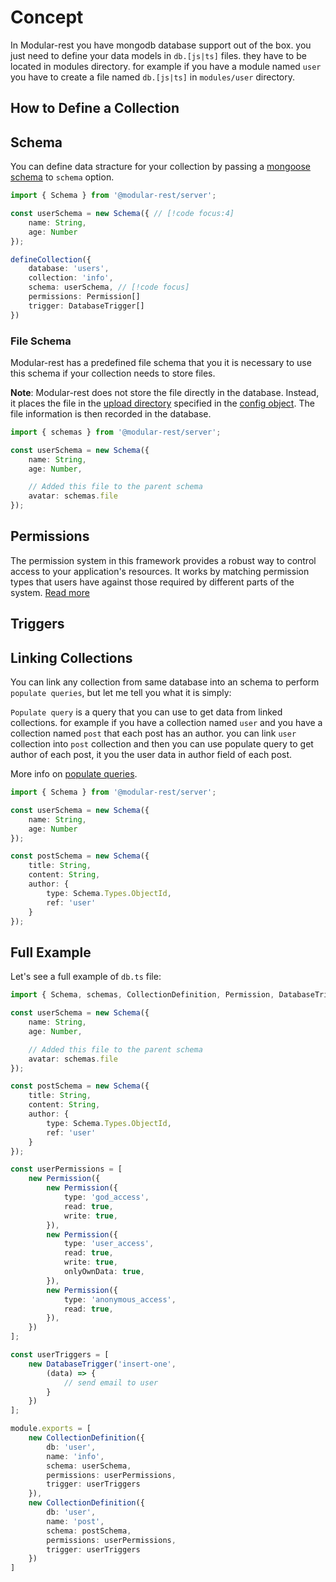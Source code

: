 # Concept
In Modular-rest you have mongodb database support out of the box. you just need to define your data models in `db.[js|ts]` files. they have to be located in modules directory. for example if you have a module named `user` you have to create a file named `db.[js|ts]` in `modules/user` directory.


## How to Define a Collection
<!-- @include: @/server-client-ts/generative/functions/defineCollection.md -->


## Schema
You can define data stracture for your collection by passing a [mongoose schema](https://mongoosejs.com/docs/5.x/docs/guide.html) to `schema` option.

```typescript
import { Schema } from '@modular-rest/server';

const userSchema = new Schema({ // [!code focus:4]
	name: String,
	age: Number
});

defineCollection({
	database: 'users',
	collection: 'info',
	schema: userSchema, // [!code focus]
	permissions: Permission[]
	trigger: DatabaseTrigger[]
})
```

### File Schema
Modular-rest has a predefined file schema that you it is necessary to use this schema if your collection needs to store files.

**Note**: Modular-rest does not store the file directly in the database. Instead, it places the file in the [upload directory](../configuration.md#modules-and-upload-directory) specified in the [config object](../configuration.md#configuration-summary-table). The file information is then recorded in the database.

```typescript
import { schemas } from '@modular-rest/server';

const userSchema = new Schema({
	name: String,
	age: Number,

	// Added this file to the parent schema
	avatar: schemas.file
});
```


## Permissions
The permission system in this framework provides a robust way to control access to your application's resources. It works by matching permission types that users have against those required by different parts of the system. [Read more](./../advanced/permission-and-user-access.md)

<!-- @include: @/server-client-ts/generative/classes/permission.md#example -->

## Triggers
<!-- @include: @/server-client-ts/generative/classes/databaseTrigger.md -->

## Linking Collections
You can link any collection from same database into an schema to perform `populate queries`, but let me tell you what it is simply:

`Populate query` is a query that you can use to get data from linked collections. for example if you have a collection named `user` and you have a collection named `post` that each post has an author. you can link `user` collection into `post` collection and then you can use populate query to get author of each post, it you the user data in author field of each post.

More info on [populate queries](https://mongoosejs.com/docs/5.x/docs/populate.html).

```typescript
import { Schema } from '@modular-rest/server';

const userSchema = new Schema({
	name: String,
	age: Number
});

const postSchema = new Schema({
	title: String,
	content: String,
	author: {
		type: Schema.Types.ObjectId,
		ref: 'user'
	}
});
```

## Full Example
Let's see a full example of `db.ts` file:

```typescript
import { Schema, schemas, CollectionDefinition, Permission, DatabaseTrigger } from '@modular-rest/server';

const userSchema = new Schema({
	name: String,
	age: Number,

	// Added this file to the parent schema
	avatar: schemas.file
});

const postSchema = new Schema({
	title: String,
	content: String,
	author: {
		type: Schema.Types.ObjectId,
		ref: 'user'
	}
});

const userPermissions = [
	new Permission({
		new Permission({
			type: 'god_access',
			read: true,
			write: true,
		}),
		new Permission({
			type: 'user_access',
			read: true,
			write: true,
			onlyOwnData: true,
		}),
		new Permission({
			type: 'anonymous_access',
			read: true,
		}),
	})
];

const userTriggers = [
	new DatabaseTrigger('insert-one',
		(data) => {
			// send email to user
		}
	})
];

module.exports = [
	new CollectionDefinition({
		db: 'user',
		name: 'info',
		schema: userSchema,
		permissions: userPermissions,
		trigger: userTriggers
	}),
	new CollectionDefinition({
		db: 'user',
		name: 'post',
		schema: postSchema,
		permissions: userPermissions,
		trigger: userTriggers
	})
]
```
